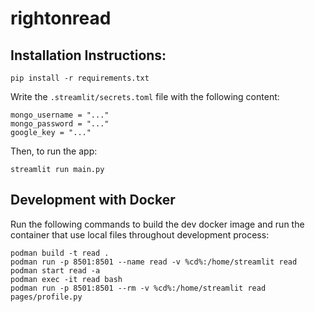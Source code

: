 # rightonread

## Installation Instructions:

```pip install -r requirements.txt```

Write the `.streamlit/secrets.toml` file with the following content:

```
mongo_username = "..."
mongo_password = "..."
google_key = "..."
```

Then, to run the app:

```streamlit run main.py```

## Development with Docker
Run the following commands to build the dev docker image and run the container that use local files throughout development process:
```
podman build -t read .
podman run -p 8501:8501 --name read -v %cd%:/home/streamlit read
podman start read -a
podman exec -it read bash
podman run -p 8501:8501 --rm -v %cd%:/home/streamlit read pages/profile.py
```